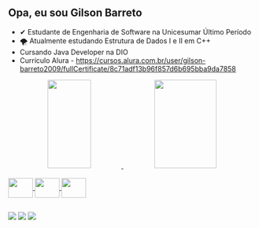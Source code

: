 ## Opa, eu sou Gilson Barreto

- ✔ Estudante de Engenharia de Software na Unicesumar Último Período
-    🌪 Atualmente estudando Estrutura de Dados I e II em C++
-    Cursando Java Developer na DIO
-    Currículo Alura - https://cursos.alura.com.br/user/gilson-barreto2009/fullCertificate/8c71adf13b96f857d6b695bba9da7858

<div align="center">
  <a href="https://github.com/gilsonbs">
  <img height="180em" width="42%" src="https://github-readme-stats.vercel.app/api?username=gilsonbs&show_icons=true&theme=dracula&include_all_commits=true&count_private=true"/>
  <img height="180em" width="50%" src="https://github-readme-stats.vercel.app/api/top-langs/?username=gilsonbs&layout=compact&langs_count=7&theme=dracula"/>
  
</div>
<div style="display: inline_block"><br>
  <img align="center" height="40" width="50" src="https://cdn.jsdelivr.net/gh/devicons/devicon/icons/cplusplus/cplusplus-original.svg">
  <img align="center" height="40" width="50" src="https://cdn.jsdelivr.net/gh/devicons/devicon/icons/html5/html5-original-wordmark.svg" />
  <img align="center" height="40" width="50" src="https://cdn.jsdelivr.net/gh/devicons/devicon/icons/css3/css3-original-wordmark.svg" />
                  
</div>
  
  ##
 
<div> 

  <a href="https://instagram.com/gilson.barreto2009" target="_blank"><img src="https://img.shields.io/badge/-Instagram-%23E4405F?style=for-the-badge&logo=instagram&logoColor=white" target="_blank"></a>
 	<a href = "mailto:gilson.barreto2009@gmail.com@gmail.com"><img src="https://img.shields.io/badge/-Gmail-%23333?style=for-the-badge&logo=gmail&logoColor=white" target="_blank"></a>
  <a href="https://www.linkedin.com/in/gilson-barreto-27707b24/" target="_blank"><img src="https://img.shields.io/badge/-LinkedIn-%230077B5?style=for-the-badge&logo=linkedin&logoColor=white" target="_blank"></a> 
</div>
